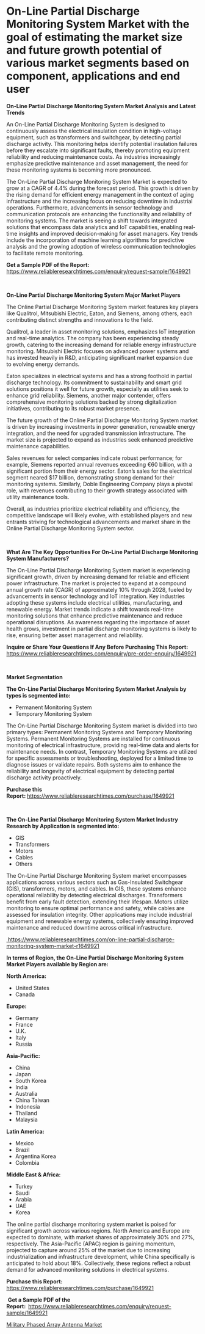 <p><h1>On-Line Partial Discharge Monitoring System Market with the goal of estimating the market size and future growth potential of various market segments based on component, applications and end user</h1></p><p><strong>On-Line Partial Discharge Monitoring System Market Analysis and Latest Trends</strong></p>
<p><p>An On-Line Partial Discharge Monitoring System is designed to continuously assess the electrical insulation condition in high-voltage equipment, such as transformers and switchgear, by detecting partial discharge activity. This monitoring helps identify potential insulation failures before they escalate into significant faults, thereby promoting equipment reliability and reducing maintenance costs. As industries increasingly emphasize predictive maintenance and asset management, the need for these monitoring systems is becoming more pronounced.</p><p>The On-Line Partial Discharge Monitoring System Market is expected to grow at a CAGR of 4.4% during the forecast period. This growth is driven by the rising demand for efficient energy management in the context of aging infrastructure and the increasing focus on reducing downtime in industrial operations. Furthermore, advancements in sensor technology and communication protocols are enhancing the functionality and reliability of monitoring systems. The market is seeing a shift towards integrated solutions that encompass data analytics and IoT capabilities, enabling real-time insights and improved decision-making for asset managers. Key trends include the incorporation of machine learning algorithms for predictive analysis and the growing adoption of wireless communication technologies to facilitate remote monitoring.</p></p>
<p><strong>Get a Sample PDF of the Report:&nbsp;</strong> <a href="https://www.reliableresearchtimes.com/enquiry/request-sample/1649921?utm_campaign=2792&utm_medium=2&utm_source=Github&utm_content=ia&utm_term=23032025&utm_id=on-line-partial-discharge-monitoring-system">https://www.reliableresearchtimes.com/enquiry/request-sample/1649921</a></p>
<p>&nbsp;</p>
<p><strong>On-Line Partial Discharge Monitoring System Major Market Players</strong></p>
<p><p>The Online Partial Discharge Monitoring System market features key players like Qualitrol, Mitsubishi Electric, Eaton, and Siemens, among others, each contributing distinct strengths and innovations to the field.</p><p>Qualitrol, a leader in asset monitoring solutions, emphasizes IoT integration and real-time analytics. The company has been experiencing steady growth, catering to the increasing demand for reliable energy infrastructure monitoring. Mitsubishi Electric focuses on advanced power systems and has invested heavily in R&D, anticipating significant market expansion due to evolving energy demands.</p><p>Eaton specializes in electrical systems and has a strong foothold in partial discharge technology. Its commitment to sustainability and smart grid solutions positions it well for future growth, especially as utilities seek to enhance grid reliability. Siemens, another major contender, offers comprehensive monitoring solutions backed by strong digitalization initiatives, contributing to its robust market presence.</p><p>The future growth of the Online Partial Discharge Monitoring System market is driven by increasing investments in power generation, renewable energy integration, and the need for upgraded transmission infrastructure. The market size is projected to expand as industries seek enhanced predictive maintenance capabilities.</p><p>Sales revenues for select companies indicate robust performance; for example, Siemens reported annual revenues exceeding €60 billion, with a significant portion from their energy sector. Eaton’s sales for the electrical segment neared $17 billion, demonstrating strong demand for their monitoring systems. Similarly, Doble Engineering Company plays a pivotal role, with revenues contributing to their growth strategy associated with utility maintenance tools.</p><p>Overall, as industries prioritize electrical reliability and efficiency, the competitive landscape will likely evolve, with established players and new entrants striving for technological advancements and market share in the Online Partial Discharge Monitoring System sector.</p></p>
<p>&nbsp;</p>
<p><strong>What Are The Key Opportunities For On-Line Partial Discharge Monitoring System Manufacturers?</strong></p>
<p><p>The On-Line Partial Discharge Monitoring System market is experiencing significant growth, driven by increasing demand for reliable and efficient power infrastructure. The market is projected to expand at a compound annual growth rate (CAGR) of approximately 10% through 2028, fueled by advancements in sensor technology and IoT integration. Key industries adopting these systems include electrical utilities, manufacturing, and renewable energy. Market trends indicate a shift towards real-time monitoring solutions that enhance predictive maintenance and reduce operational disruptions. As awareness regarding the importance of asset health grows, investment in partial discharge monitoring systems is likely to rise, ensuring better asset management and reliability.</p></p>
<p><strong>Inquire or Share Your Questions If Any Before Purchasing This Report:</strong> <a href="https://www.reliableresearchtimes.com/enquiry/pre-order-enquiry/1649921?utm_campaign=2792&utm_medium=2&utm_source=Github&utm_content=ia&utm_term=23032025&utm_id=on-line-partial-discharge-monitoring-system">https://www.reliableresearchtimes.com/enquiry/pre-order-enquiry/1649921</a></p>
<p>&nbsp;</p>
<p><strong>Market Segmentation</strong></p>
<p><strong>The On-Line Partial Discharge Monitoring System Market Analysis by types is segmented into:</strong></p>
<p><ul><li>Permanent Monitoring System</li><li>Temporary Monitoring System</li></ul></p>
<p><p>The On-Line Partial Discharge Monitoring System market is divided into two primary types: Permanent Monitoring Systems and Temporary Monitoring Systems. Permanent Monitoring Systems are installed for continuous monitoring of electrical infrastructure, providing real-time data and alerts for maintenance needs. In contrast, Temporary Monitoring Systems are utilized for specific assessments or troubleshooting, deployed for a limited time to diagnose issues or validate repairs. Both systems aim to enhance the reliability and longevity of electrical equipment by detecting partial discharge activity proactively.</p></p>
<p><strong>Purchase this Report:&nbsp;</strong><a href="https://www.reliableresearchtimes.com/purchase/1649921?utm_campaign=2792&utm_medium=2&utm_source=Github&utm_content=ia&utm_term=23032025&utm_id=on-line-partial-discharge-monitoring-system">https://www.reliableresearchtimes.com/purchase/1649921</a></p>
<p>&nbsp;</p>
<p><strong>The On-Line Partial Discharge Monitoring System Market Industry Research by Application is segmented into:</strong></p>
<p><ul><li>GIS</li><li>Transformers</li><li>Motors</li><li>Cables</li><li>Others</li></ul></p>
<p><p>The On-Line Partial Discharge Monitoring System market encompasses applications across various sectors such as Gas-Insulated Switchgear (GIS), transformers, motors, and cables. In GIS, these systems enhance operational reliability by detecting electrical discharges. Transformers benefit from early fault detection, extending their lifespan. Motors utilize monitoring to ensure optimal performance and safety, while cables are assessed for insulation integrity. Other applications may include industrial equipment and renewable energy systems, collectively ensuring improved maintenance and reduced downtime across critical infrastructure.</p></p>
<p><a href="https://www.reliableresearchtimes.com/on-line-partial-discharge-monitoring-system-market-r1649921?utm_campaign=2792&utm_medium=2&utm_source=Github&utm_content=ia&utm_term=23032025&utm_id=on-line-partial-discharge-monitoring-system">&nbsp;https://www.reliableresearchtimes.com/on-line-partial-discharge-monitoring-system-market-r1649921</a></p>
<p><strong>In terms of Region, the On-Line Partial Discharge Monitoring System Market Players available by Region are:</strong></p>
<p>
    <p> <strong> North America: </strong>
        <ul>
            <li>United States</li>
            <li>Canada</li>
        </ul>
        </p> 
    <p> <strong> Europe: </strong>
        <ul>
            <li>Germany</li>
            <li>France</li>
            <li>U.K.</li>
            <li>Italy</li>
            <li>Russia</li>
        </ul>
        </p> 
    <p> <strong> Asia-Pacific: </strong>
        <ul>
            <li>China</li>
            <li>Japan</li>
            <li>South Korea</li>
            <li>India</li>
            <li>Australia</li>
            <li>China Taiwan</li>
            <li>Indonesia</li>
            <li>Thailand</li>
            <li>Malaysia</li>
        </ul>
        </p> 
    <p> <strong> Latin America: </strong>
        <ul>
            <li>Mexico</li>
            <li>Brazil</li>
            <li>Argentina Korea</li>
            <li>Colombia</li>
        </ul>
        </p> 
    <p> <strong> Middle East & Africa: </strong>
        <ul>
            <li>Turkey</li>
            <li>Saudi</li>
            <li>Arabia</li>
            <li>UAE</li>
            <li>Korea</li>
        </ul>
    </p>
    </p>
<p><p>The online partial discharge monitoring system market is poised for significant growth across various regions. North America and Europe are expected to dominate, with market shares of approximately 30% and 27%, respectively. The Asia-Pacific (APAC) region is gaining momentum, projected to capture around 25% of the market due to increasing industrialization and infrastructure development, while China specifically is anticipated to hold about 18%. Collectively, these regions reflect a robust demand for advanced monitoring solutions in electrical systems.</p></p>
<p><strong>Purchase this Report: </strong><a href="https://www.reliableresearchtimes.com/purchase/1649921?utm_campaign=2792&utm_medium=2&utm_source=Github&utm_content=ia&utm_term=23032025&utm_id=on-line-partial-discharge-monitoring-system">https://www.reliableresearchtimes.com/purchase/1649921</a></p>
<p>&nbsp;<strong>Get a Sample PDF of the Report:&nbsp;&nbsp;</strong><a href="https://www.reliableresearchtimes.com/enquiry/request-sample/1649921?utm_campaign=2792&utm_medium=2&utm_source=Github&utm_content=ia&utm_term=23032025&utm_id=on-line-partial-discharge-monitoring-system">https://www.reliableresearchtimes.com/enquiry/request-sample/1649921</a></p>
<p><strong></strong></p>
<p><p><a href="https://github.com/organophelia8282/Market-Research-Report-List-1/blob/main/military-phased-array-antenna-market.md?utm_campaign=2792&utm_medium=2&utm_source=Github&utm_content=ia&utm_term=23032025&utm_id=on-line-partial-discharge-monitoring-system">Military Phased Array Antenna Market</a></p></p>